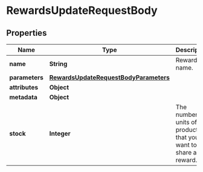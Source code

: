 

# RewardsUpdateRequestBody


## Properties

| Name | Type | Description |
|------------ | ------------- | ------------- |
|**name** | **String** | Reward name. |
|**parameters** | [**RewardsUpdateRequestBodyParameters**](RewardsUpdateRequestBodyParameters.md) |  |
|**attributes** | **Object** |  |
|**metadata** | **Object** |  |
|**stock** | **Integer** | The number of units of the product that you want to share as a reward. |




